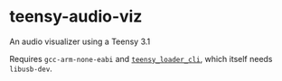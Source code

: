 # teensy-audio-viz

An audio visualizer using a Teensy 3.1

Requires `gcc-arm-none-eabi` and [`teensy_loader_cli`](https://github.com/PaulStoffregen/teensy_loader_cli), which itself needs `libusb-dev`.
